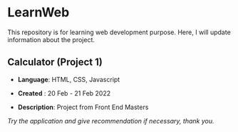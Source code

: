 # LearnWeb

This repository is for learning web development purpose. Here, I will update information about the project.

## Calculator (Project 1)

- **Language**: HTML, CSS, Javascript

- **Created** : 20 Feb - 21 Feb 2022

- **Description**: Project from Front End Masters

_Try the application and give recommendation if necessary, thank you._
